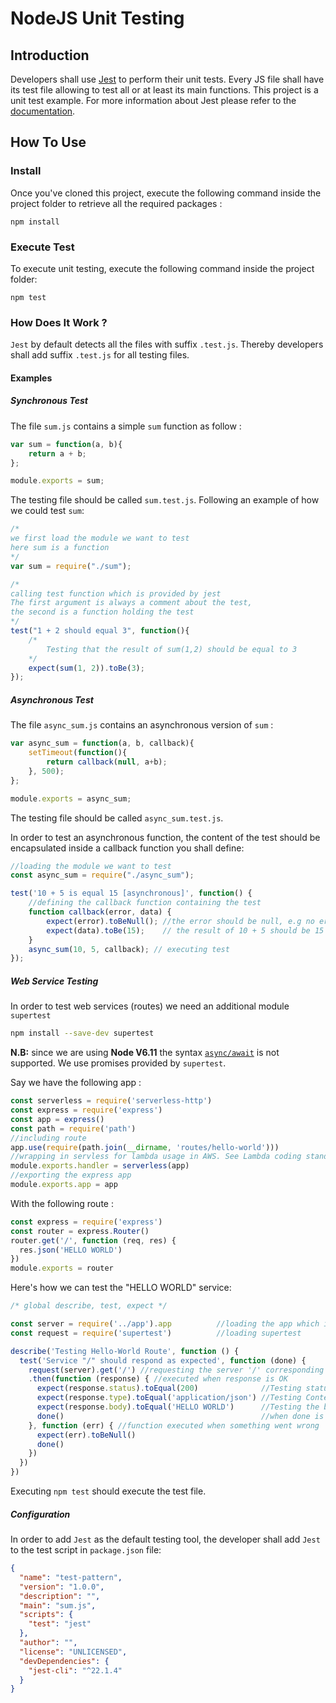 # NodeJS Unit Testing

## Introduction

Developers shall use [Jest](https://facebook.github.io/jest/) to perform their unit tests. Every JS file shall have its test file allowing to test all or at least its main functions. This project is a unit test example. For more information about Jest please refer to the [documentation](https://facebook.github.io/jest/docs/en/getting-started.html).

## How To Use

### Install

Once you've cloned this project, execute the following command inside the project folder to retrieve all the required packages :

```
npm install
```

### Execute Test

To execute unit testing, execute the following command inside the project folder:

```
npm test
```

### How Does It Work ?

`Jest` by default detects all the files with suffix `.test.js`. Thereby developers shall add suffix `.test.js` for all testing files.

#### Examples

##### Synchronous Test

The file `sum.js` contains a simple `sum` function as follow :

```javascript
var sum = function(a, b){
    return a + b;
};

module.exports = sum;
```

The testing file should be called `sum.test.js`. Following an example of how we could test `sum`:

```javascript
/*
we first load the module we want to test
here sum is a function
*/
var sum = require("./sum");

/*
calling test function which is provided by jest
The first argument is always a comment about the test,
the second is a function holding the test
*/
test("1 + 2 should equal 3", function(){
    /*
        Testing that the result of sum(1,2) should be equal to 3
    */
    expect(sum(1, 2)).toBe(3);
});
```

##### Asynchronous Test

The file `async_sum.js` contains an asynchronous version of `sum` :

```javascript
var async_sum = function(a, b, callback){
    setTimeout(function(){
        return callback(null, a+b);
    }, 500);
};

module.exports = async_sum;
```

The testing file should be called `async_sum.test.js`.

In order to test an asynchronous function, the content of the test should be encapsulated inside a callback function you shall define:

```javascript
//loading the module we want to test
const async_sum = require("./async_sum");

test('10 + 5 is equal 15 [asynchronous]', function() {
    //defining the callback function containing the test
    function callback(error, data) {
        expect(error).toBeNull(); //the error should be null, e.g no error
        expect(data).toBe(15);    // the result of 10 + 5 should be 15
    }
    async_sum(10, 5, callback); // executing test
});
```


##### Web Service Testing

In order to test web services (routes) we need an additional module `supertest`
```bash
npm install --save-dev supertest
```

**N.B:** since we are using **Node V6.11** the syntax [`async/await`](https://facebook.github.io/jest/docs/en/tutorial-async.html#async-await) is not supported. We use promises provided by `supertest`.

Say we have the following app :

```javascript
const serverless = require('serverless-http')
const express = require('express')
const app = express()
const path = require('path')
//including route
app.use(require(path.join(__dirname, 'routes/hello-world')))
//wrapping in servless for lambda usage in AWS. See Lambda coding standard for more info
module.exports.handler = serverless(app)
//exporting the express app
module.exports.app = app
```

With the following route :

```javascript
const express = require('express')
const router = express.Router()
router.get('/', function (req, res) {
  res.json('HELLO WORLD')
})
module.exports = router
```

Here's how we can test the "HELLO WORLD" service:

```javascript
/* global describe, test, expect */

const server = require('../app').app          //loading the app which is exported under app. see lambda design pattern in order to understand the reason
const request = require('supertest')          //loading supertest

describe('Testing Hello-World Route', function () {
  test('Service "/" should respond as expected', function (done) {
    request(server).get('/') //requesting the server '/' corresponding to "HELLO WORLD"
    .then(function (response) { //executed when response is OK
      expect(response.status).toEqual(200)              //Testing status code
      expect(response.type).toEqual('application/json') //Testing Content-Type
      expect(response.body).toEqual('HELLO WORLD')      //Testing the body response
      done()                                            //when done is executed, means the end of the test
    }, function (err) { //function executed when something went wrong
      expect(err).toBeNull()
      done()
    })
  })
})
```

Executing `npm test` should execute the test file.

##### Configuration

In order to add `Jest` as the default testing tool, the developer shall add `Jest` to the test script in `package.json` file:

```json
{
  "name": "test-pattern",
  "version": "1.0.0",
  "description": "",
  "main": "sum.js",
  "scripts": {
    "test": "jest"
  },
  "author": "",
  "license": "UNLICENSED",
  "devDependencies": {
    "jest-cli": "^22.1.4"
  }
}
```
